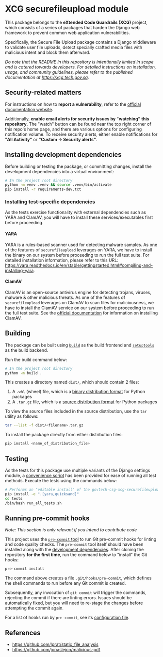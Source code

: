 # XCG securefileupload module

This package belongs to the **eXtended Code Guardrails (XCG)** project, which consists of a series of packages that harden the Django web framework to prevent common web application vulnerabilities.

Specifically, the Secure File Upload package contains a Django middleware to validate user file uploads, detect specially crafted media files with malicious intent and block them afterward.

*Do note that the README in this repository is intentionally limited in scope and is catered towards developers. For detailed instructions on installation, usage, and community guidelines, please refer to the published documentation at https://xcg.tech.gov.sg.*

## Security-related matters

For instructions on how to **report a vulnerability**, refer to the [official documentation website](https://xcg.tech.gov.sg/community/vulnerabilities).

Additionally, **enable email alerts for security issues by "watching" this repository**. The "watch" button can be found near the top right corner of this repo's home page, and there are various options for configuring notification volume. To receive security alerts, either enable notifications for **"All Activity"** or **"Custom -> Security alerts"**.

## Installing development dependencies

Before building or testing the package, or committing changes, install the development dependencies into a virtual environment:

```sh
# In the project root directory
python -m venv .venv && source .venv/bin/activate
pip install -r requirements-dev.txt
```

### Installing test-specific dependencies

As the tests exercise functionality with external dependencies such as YARA and ClamAV, you will have to install these services/executables first before proceeding.

#### YARA

YARA is a rules-based scanner used for detecting malware samples. As one of the features of `securefileupload` leverages on YARA, we have to install the binary on our system before proceeding to run the full test suite. For detailed installation information, please refer to this URL: https://yara.readthedocs.io/en/stable/gettingstarted.html#compiling-and-installing-yara.


#### ClamAV

ClamAV is an open-source antivirus engine for detecting trojans, viruses, malware & other malicious threats. As one of the features of `securefileupload` leverages on ClamAV to scan files for maliciousness, we have to install the ClamAV service on our system before proceeding to run the full test suite. See the [official documentation](https://docs.clamav.net/manual/Installing.html) for information on installing ClamAV.

## Building

The package can be built using [`build`](https://pypa-build.readthedocs.io/en/latest/) as the build frontend and [`setuptools`](https://setuptools.pypa.io/en/latest/) as the build backend.

Run the build command below:

```sh
# In the project root directory
python -m build .
```

This creates a directory named `dist/`, which should contain 2 files:

1. A `.whl` (wheel) file, which is a [binary distribution format](https://packaging.python.org/en/latest/specifications/binary-distribution-format/) for Python packages
2. A `.tar.gz` file, which is a [source distribution format](https://packaging.python.org/en/latest/specifications/source-distribution-format/) for Python packages

To view the source files included in the source distribution, use the `tar` utility as follows:

```sh
tar --list -f dist/<filename>.tar.gz
```

To install the package directly from either distribution files:

```sh
pip install <name_of_distribution_file>
```

## Testing

As the tests for this package use multiple variants of the Django settings module, a [convenience script](./tests/run_all_tests.sh) has been provided for ease of running all test methods. Execute the tests using the commands below:

```sh
# Performs an "editable install" of the govtech-csg-xcg-securefileupload package with the yara and quicksand optional dependencies
pip install -e ".[yara,quicksand]"
cd tests
/bin/bash run_all_tests.sh
```

## Running pre-commit hooks

*Note: This section is only relevant if you intend to contribute code*

This project uses the [`pre-commit` tool](https://pre-commit.com) to run Git pre-commit hooks for linting and code quality checks. The `pre-commit` tool itself should have been installed along with the [development dependencies](#installing-development-dependencies). After cloning the repository **for the first time**, run the command below to "install" the Git hooks:

```sh
pre-commit install
```

The command above creates a file `.git/hooks/pre-commit`, which defines the shell commands to run before any Git commit is created.

Subsequently, any invocation of `git commit` will trigger the commands, rejecting the commit if there are linting errors. Issues should be automatically fixed, but you will need to re-stage the changes before attempting the commit again.

For a list of hooks run by `pre-commit`, see its [configuration file](.pre-commit-config.yaml).

## References

* https://github.com/lprat/static_file_analysis
* https://github.com/jonaslejon/malicious-pdf
